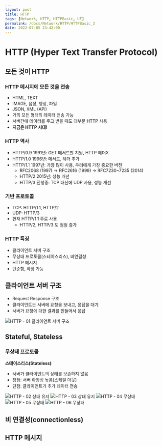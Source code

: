 ```yaml
---
layout: post
title: HTTP
tags: [Network, HTTP, HTTPBasic, UF]
permalink: /docs/Network/HTTP/HTTPBasic_3
date: 2022-07-05 23:42:00
---
```


# HTTP (Hyper Text Transfer Protocol)

## 모든 것이 HTTP

### HTTP 메시지에 모든 것을 전송

- HTML, TEXT
- IMAGE, 음성, 영상, 파일
- JSON, XML (API)
- 거의 모든 형태의 데이터 전송 가능
- 서버간에 데이터를 주고 받을 때도 대부분 HTTP 사용
- **지금은 HTTP 시대!**

### HTTP 역사

- HTTP/0.9 1991년: GET 메서드만 지원, HTTP 헤더X
- HTTP/1.0 1996년: 메서드, 헤더 추가
- HTTP/1.1 1997년: 가장 많이 사용, 우리에게 가장 중요한 버전
  - RFC2068 (1997) -> RFC2616 (1999) -> RFC7230~7235 (2014)
  - HTTP/2 2015년: 성능 개선
  - HTTP/3 진행중: TCP 대신에 UDP 사용, 성능 개선

### 기반 프로토콜

- TCP: HTTP/1.1, HTTP/2
- UDP: HTTP/3
- 현재 HTTP/1.1 주로 사용
  - HTTP/2, HTTP/3 도 점점 증가

### HTTP 특징

- 클라이언트 서버 구조
- 무상태 프로토콜(스테이스리스), 비연결성
- HTTP 메시지
- 단순함, 확장 가능

## 클라이언트 서버 구조

- Request Response 구조
- 클라이언트는 서버에 요청을 보내고, 응답을 대기
- 서버가 요청에 대한 결과를 만들어서 응답

![HTTP - 01  클라이언트 서버 구조](https://user-images.githubusercontent.com/52024566/177356782-dfc2f20c-a77f-4442-9a68-51a3d7e5c715.png)

## Stateful, Stateless

### 무상태 프로토콜
**스테이스리스(Stateless)**
- 서버가 클라이언트의 상태를 보존하지 않음
- 장점: 서버 확장성 높음(스케일 아웃)
- 단점: 클라이언트가 추가 데이터 전송

![HTTP - 02  상태 유지](https://user-images.githubusercontent.com/52024566/177356792-6b9c6ebd-f967-474c-8453-8e0cb4cadf9c.png)
![HTTP - 03  상태 유지](https://user-images.githubusercontent.com/52024566/177356796-b177bad1-b8c2-4d4c-bed6-a7e993ef98cc.png)
![HTTP - 04  무상태](https://user-images.githubusercontent.com/52024566/177356798-4ad25a09-6bf1-4923-91b8-241a3f4be18e.png)
![HTTP - 05  무상태](https://user-images.githubusercontent.com/52024566/177356800-1fb69096-6da3-488b-8e23-5e7c7c3fbed0.png)
![HTTP - 06  무상태](https://user-images.githubusercontent.com/52024566/177356805-6b58e0e3-2d1e-42ba-a78b-2e47b7779ecb.png)

## 비 연결성(connectionless)
## HTTP 메시지